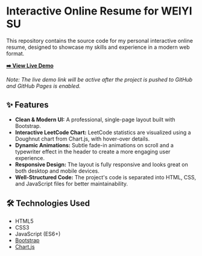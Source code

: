 # Interactive Online Resume for WEIYI SU

This repository contains the source code for my personal interactive online resume, designed to showcase my skills and experience in a modern web format.

**[➡️ View Live Demo](https://moodoa.github.io/resume)**

*Note: The live demo link will be active after the project is pushed to GitHub and GitHub Pages is enabled.*

## ✨ Features

- **Clean & Modern UI:** A professional, single-page layout built with Bootstrap.
- **Interactive LeetCode Chart:** LeetCode statistics are visualized using a Doughnut chart from Chart.js, with hover-over details.
- **Dynamic Animations:** Subtle fade-in animations on scroll and a typewriter effect in the header to create a more engaging user experience.
- **Responsive Design:** The layout is fully responsive and looks great on both desktop and mobile devices.
- **Well-Structured Code:** The project's code is separated into HTML, CSS, and JavaScript files for better maintainability.

## 🛠️ Technologies Used

- HTML5
- CSS3
- JavaScript (ES6+)
- [Bootstrap](https://getbootstrap.com/)
- [Chart.js](https://www.chartjs.org/)
